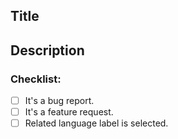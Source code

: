 ## Title

<!-- A sentence about the issue. -->

## Description

<!-- Description of the issue. -->

### Checklist:

- [ ] It's a bug report.
- [ ] It's a feature request.
- [ ] Related language label is selected.
